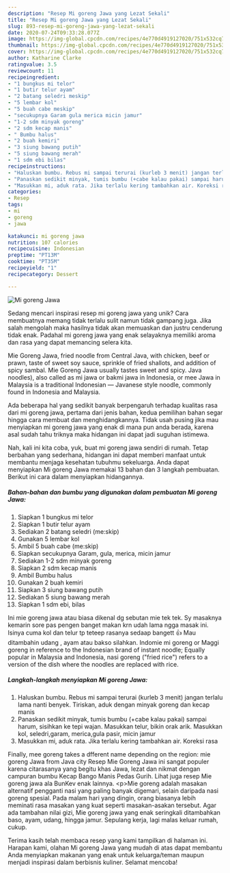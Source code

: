 ```yaml
---
description: "Resep Mi goreng Jawa yang Lezat Sekali"
title: "Resep Mi goreng Jawa yang Lezat Sekali"
slug: 893-resep-mi-goreng-jawa-yang-lezat-sekali
date: 2020-07-24T09:33:28.077Z
image: https://img-global.cpcdn.com/recipes/4e770d4919127020/751x532cq70/mi-goreng-jawa-foto-resep-utama.jpg
thumbnail: https://img-global.cpcdn.com/recipes/4e770d4919127020/751x532cq70/mi-goreng-jawa-foto-resep-utama.jpg
cover: https://img-global.cpcdn.com/recipes/4e770d4919127020/751x532cq70/mi-goreng-jawa-foto-resep-utama.jpg
author: Katharine Clarke
ratingvalue: 3.5
reviewcount: 11
recipeingredient:
- "1 bungkus mi telor"
- "1 butir telur ayam"
- "2 batang seledri meskip"
- "5 lembar kol"
- "5 buah cabe meskip"
- "secukupnya Garam gula merica micin jamur"
- "1-2 sdm minyak goreng"
- "2 sdm kecap manis"
- " Bumbu halus"
- "2 buah kemiri"
- "3 siung bawang putih"
- "5 siung bawang merah"
- "1 sdm ebi bilas"
recipeinstructions:
- "Haluskan bumbu. Rebus mi sampai terurai (kurleb 3 menit) jangan terlalu lama nanti benyek. Tiriskan, aduk dengan minyak goreng dan kecap manis"
- "Panaskan sedikit minyak, tumis bumbu (+cabe kalau pakai) sampai harum, sisihkan ke tepi wajan. Masukkan telur, bikin orak arik. Masukkan kol, seledri,garam, merica,gula pasir, micin jamur"
- "Masukkan mi, aduk rata. Jika terlalu kering tambahkan air. Koreksi rasa"
categories:
- Resep
tags:
- mi
- goreng
- jawa

katakunci: mi goreng jawa 
nutrition: 107 calories
recipecuisine: Indonesian
preptime: "PT13M"
cooktime: "PT35M"
recipeyield: "1"
recipecategory: Dessert

---
```



![Mi goreng Jawa](https://img-global.cpcdn.com/recipes/4e770d4919127020/751x532cq70/mi-goreng-jawa-foto-resep-utama.jpg)

Sedang mencari inspirasi resep mi goreng jawa yang unik? Cara membuatnya memang tidak terlalu sulit namun tidak gampang juga. Jika salah mengolah maka hasilnya tidak akan memuaskan dan justru cenderung tidak enak. Padahal mi goreng jawa yang enak selayaknya memiliki aroma dan rasa yang dapat memancing selera kita.

Mie Goreng Jawa, fried noodle from Central Java, with chicken, beef or prawn, taste of sweet soy sauce, sprinkle of fried shallots, and addition of spicy sambal. Mie Goreng Jawa usually tastes sweet and spicy. Java noodles), also called as mi jawa or bakmi jawa in Indonesia, or mee Jawa in Malaysia is a traditional Indonesian — Javanese style noodle, commonly found in Indonesia and Malaysia.

Ada beberapa hal yang sedikit banyak berpengaruh terhadap kualitas rasa dari mi goreng jawa, pertama dari jenis bahan, kedua pemilihan bahan segar hingga cara membuat dan menghidangkannya. Tidak usah pusing jika mau menyiapkan mi goreng jawa yang enak di mana pun anda berada, karena asal sudah tahu triknya maka hidangan ini dapat jadi suguhan istimewa.


Nah, kali ini kita coba, yuk, buat mi goreng jawa sendiri di rumah. Tetap berbahan yang sederhana, hidangan ini dapat memberi manfaat untuk membantu menjaga kesehatan tubuhmu sekeluarga. Anda dapat menyiapkan Mi goreng Jawa memakai 13 bahan dan 3 langkah pembuatan. Berikut ini cara dalam menyiapkan hidangannya.

<!--inarticleads1-->

##### Bahan-bahan dan bumbu yang digunakan dalam pembuatan Mi goreng Jawa:

1. Siapkan 1 bungkus mi telor
1. Siapkan 1 butir telur ayam
1. Sediakan 2 batang seledri (me:skip)
1. Gunakan 5 lembar kol
1. Ambil 5 buah cabe (me:skip)
1. Siapkan secukupnya Garam, gula, merica, micin jamur
1. Sediakan 1-2 sdm minyak goreng
1. Siapkan 2 sdm kecap manis
1. Ambil  Bumbu halus
1. Gunakan 2 buah kemiri
1. Siapkan 3 siung bawang putih
1. Sediakan 5 siung bawang merah
1. Siapkan 1 sdm ebi, bilas


Ini mie goreng jawa atau biasa dikenal dg sebutan mie tek tek. Sy masaknya kemarin sore pas pengen banget makan krn udah lama ngga masak ini. Isinya cuma kol dan telur tp teteep rasanya sedaap bangett 👍 Mau ditambahin udang , ayam atau bakso silahkan. Indomie mi goreng or Maggi goreng in reference to the Indonesian brand of instant noodle; Equally popular in Malaysia and Indonesia, nasi goreng (&#34;fried rice&#34;) refers to a version of the dish where the noodles are replaced with rice. 

<!--inarticleads2-->

##### Langkah-langkah menyiapkan Mi goreng Jawa:

1. Haluskan bumbu. Rebus mi sampai terurai (kurleb 3 menit) jangan terlalu lama nanti benyek. Tiriskan, aduk dengan minyak goreng dan kecap manis
1. Panaskan sedikit minyak, tumis bumbu (+cabe kalau pakai) sampai harum, sisihkan ke tepi wajan. Masukkan telur, bikin orak arik. Masukkan kol, seledri,garam, merica,gula pasir, micin jamur
1. Masukkan mi, aduk rata. Jika terlalu kering tambahkan air. Koreksi rasa


Finally, mee goreng takes a dfferent name depending on the region: mie goreng Jawa from Java city Resep Mie Goreng Jawa ini sangat populer karena citarasanya yang begitu khas Jawa, lezat dan nikmat dengan campuran bumbu Kecap Bango Manis Pedas Gurih. Lihat juga resep Mie goreng jawa ala BunKev enak lainnya. &lt;p&gt;Mie goreng adalah masakan alternatif pengganti nasi yang paling banyak digemari, selain daripada nasi goreng spesial. Pada malam hari yang dingin, orang biasanya lebih meminati rasa masakan yang kuat seperti masakan-asakan tersebut. Agar ada tambahan nilai gizi, Mie goreng jawa yang enak seringkali ditambahkan baso, ayam, udang, hingga jamur. Sepulang kerja, lagi malas keluar rumah, cukup. 

Terima kasih telah membaca resep yang kami tampilkan di halaman ini. Harapan kami, olahan Mi goreng Jawa yang mudah di atas dapat membantu Anda menyiapkan makanan yang enak untuk keluarga/teman maupun menjadi inspirasi dalam berbisnis kuliner. Selamat mencoba!
